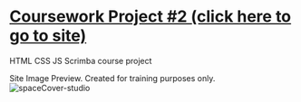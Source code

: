 # [Coursework Project #2 (click here to go to site)](https://h-vasq.github.io/Coursework-Proj02-Space/)

HTML CSS JS Scrimba course project

Site Image Preview.  Created for training purposes only.
![spaceCover-studio](https://user-images.githubusercontent.com/123214691/225980609-da2bb79b-43f1-4a0f-af58-dc0934f82b12.jpg)
